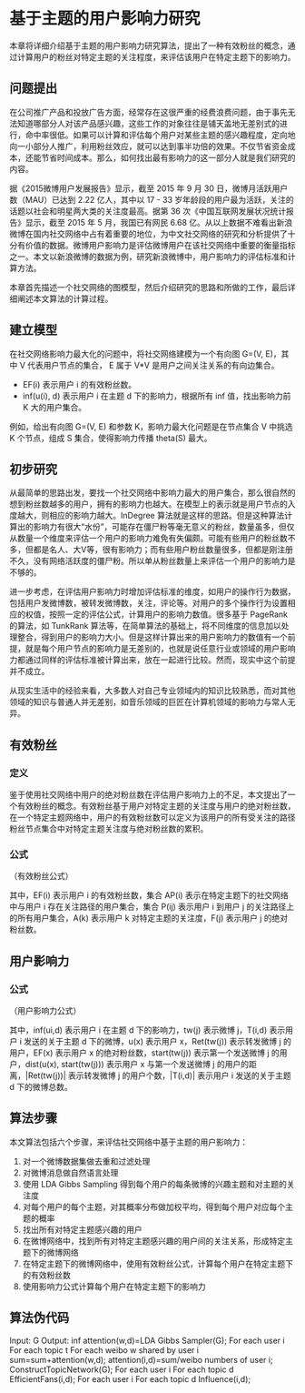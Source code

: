 # 基于主题的用户影响力研究

本章将详细介绍基于主题的用户影响力研究算法，提出了一种有效粉丝的概念，通过计算用户的粉丝对特定主题的关注程度，来评估该用户在特定主题下的影响力。

## 问题提出

在公司推广产品和投放广告方面，经常存在这很严重的经费浪费问题，由于事先无法知道哪部分人对该产品感兴趣，这些工作的对象往往是铺天盖地无差别式的进行，命中率很低。如果可以计算和评估每个用户对某些主题的感兴趣程度，定向地向一小部分人推广，利用粉丝效应，就可以达到事半功倍的效果。不仅节省资金成本，还能节省时间成本。那么，如何找出最有影响力的这一部分人就是我们研究的内容。

据《2015微博用户发展报告》显示，截至 2015 年 9 月 30 日，微博月活跃用户数（MAU）已达到 2.22 亿人，其中以 17 - 33 岁年龄段的用户最为活跃，关注的话题以社会和明星两大类的关注度最高。据第 36 次《中国互联网发展状况统计报告》显示，截至 2015 年 5 月，我国已有网民 6.68 亿。从以上数据不难看出新浪微博在国内社交网络中占有着重要的地位，为中文社交网络的研究和分析提供了十分有价值的数据。微博用户影响力是评估微博用户在该社交网络中重要的衡量指标之一。本文以新浪微博的数据为例，研究新浪微博中，用户影响力的评估标准和计算方法。

本章首先描述一个社交网络的图模型，然后介绍研究的思路和所做的工作，最后详细阐述本文算法的计算过程。

## 建立模型

在社交网络影响力最大化的问题中，将社交网络建模为一个有向图 G=(V, E)，其中 V 代表用户节点的集合， E 属于 V*V 是用户之间关注关系的有向边集合。

* EF(i) 表示用户 i 的有效粉丝数。
* inf(u(i), d) 表示用户 i 在主题 d 下的影响力，根据所有 inf 值，找出影响力前 K 大的用户集合。

例如，给出有向图 G=(V, E) 和参数 K，影响力最大化问题是在节点集合 V 中挑选 K 个节点，组成 S 集合，使得影响力传播 theta(S) 最大。

## 初步研究

从最简单的思路出发，要找一个社交网络中影响力最大的用户集合，那么很自然的想到粉丝数越多的用户，拥有的影响力也越大。在模型上的表示就是用户节点的入度越大，则相应的影响力越大。InDegree 算法就是这样的思路。但是这种算法计算出的影响力有很大“水份”，可能存在僵尸粉等毫无意义的粉丝，数量虽多，但仅从数量一个维度来评估一个用户的影响力难免有失偏颇。可能有些用户的粉丝数不多，但都是名人、大V等，很有影响力；而有些用户粉丝数量很多，但都是刚注册不久，没有网络活跃度的僵尸粉。所以单从粉丝数量上来评估一个用户的影响力是不够的。

进一步考虑，在评估用户影响力时增加评估标准的维度，如用户的操作行为数据，包括用户发微博数，被转发微博数，关注，评论等。对用户的多个操作行为设置相应的权值，按照一定的评估公式，计算用户的影响力数值。很多基于 PageRank 的算法，如 TunkRank 算法等，在简单算法的基础上，将不同维度的信息加以处理整合，得到用户的影响力大小。但是这样计算出来的用户影响力的数值有一个前提，就是每个用户节点的影响力是无差别的，也就是说任意行业或领域的用户影响力都通过同样的评估标准被计算出来，放在一起进行比较。然而，现实中这个前提并不成立。

从现实生活中的经验来看，大多数人对自己专业领域内的知识比较熟悉，而对其他领域的知识与普通人并无差别，如音乐领域的巨匠在计算机领域的影响力与常人无异。

## 有效粉丝

### 定义

鉴于使用社交网络中用户的绝对粉丝数在评估用户影响力上的不足，本文提出了一个有效粉丝的概念。有效粉丝基于用户对特定主题的关注度与用户的绝对粉丝数，在一个特定主题网络中，用户的有效粉丝数可以定义为该用户的所有受关注的路径粉丝节点集合中对特定主题关注度与绝对粉丝数的累积。

### 公式

（有效粉丝公式）

其中，EF(i) 表示用户 i 的有效粉丝数，集合 AP(i) 表示在特定主题下的社交网络中与用户 i 存在关注路径的用户集合，集合 P(ij) 表示用户 i 到用户 j 的关注路径上的所有用户集合，A(k) 表示用户 k 对特定主题的关注度，F(j) 表示用户 j 的绝对粉丝数。

## 用户影响力

### 公式

（用户影响力公式）

其中，inf(ui,d) 表示用户 i 在主题 d 下的影响力，tw(j) 表示微博 j，T(i,d) 表示用户 i 发送的关于主题 d 下的微博，u(x) 表示用户 x，Ret(tw(j)) 表示转发微博 j 的用户，EF(x) 表示用户 x 的绝对粉丝数，start(tw(j)) 表示第一个发送微博 j 的用户，dist(u(x), start(tw(j))) 表示用户 x 与第一个发送微博 j 的用户的距离，|Ret(tw(j))| 表示转发微博 j 的用户个数，|T(i,d)| 表示用户 i 发送的关于主题 d 下的微博总数。

## 算法步骤

本文算法包括六个步骤，来评估社交网络中基于主题的用户影响力：

1. 对一个微博数据集做去重和过滤处理
1. 对微博消息做自然语言处理
1. 使用 LDA Gibbs Sampling 得到每个用户的每条微博的兴趣主题和对主题的关注度
1. 对每个用户的每个主题，对其概率分布做加权平均，得到每个用户对应每个主题的概率
1. 找出所有对特定主题感兴趣的用户
1. 在微博网络中，找到所有对特定主题感兴趣的用户间的关注关系，形成特定主题下的微博网络
1. 在特定主题下的微博网络中，使用有效粉丝公式，计算每个用户在特定主题下的有效粉丝数
1. 使用影响力公式计算每个用户在特定主题下的影响力

## 算法伪代码

Input: G
Output: inf
attention(w,d)=LDA Gibbs Sampler(G);
For each user i
	For each topic t
		For each weibo w shared by user i
			sum=sum+attention(w,d);
		attention(i,d)=sum/weibo numbers of user i;
ConstructTopicNetwork(G);
For each user i
	For each topic d
		EfficientFans(i,d);
For each user i
	For each topic d
		Influence(i,d);
